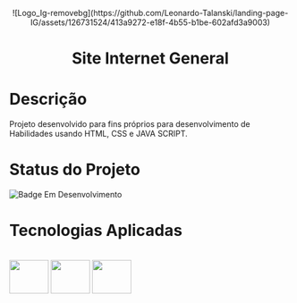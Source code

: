 <p align="center">
![Logo_Ig-removebg](https://github.com/Leonardo-Talanski/landing-page-IG/assets/126731524/413a9272-e18f-4b55-b1be-602afd3a9003)
</p>

<h1 align="center">Site Internet General</h1>

# Descrição

Projeto desenvolvido para fins próprios para desenvolvimento de Habilidades usando HTML, CSS e JAVA SCRIPT.

# Status do Projeto 

![Badge Em Desenvolvimento](http://img.shields.io/static/v1?label=STATUS&message=EMDESENVOLVIMENTO&color=GREEN&style=for-the-badge)

# Tecnologias Aplicadas

<div style="display: inline_block"><br>
  <img align="center" height="60" width="70" src="https://cdn.jsdelivr.net/gh/devicons/devicon/icons/html5/html5-plain-wordmark.svg" />
  <img align="center" height="60" width="70" src="https://cdn.jsdelivr.net/gh/devicons/devicon/icons/css3/css3-plain-wordmark.svg" />  
  <img align="center" height="60" width="70" src="https://cdn.jsdelivr.net/gh/devicons/devicon/icons/javascript/javascript-original.svg" />
